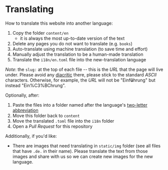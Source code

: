 # Translating

How to translate this website into another language:

1) Copy the folder `content/en`
   - it is always the most up-to-date version of the text
2) Delete any pages you do not want to translate (e.g. `books`)
3) Auto-translate using machine translation (to save time and effort)
4) Manually adjust the translation to be a human-made translation
5) Translate the `i18n/en.toml` file into the new-translation language

_Note_: the `slug:` at the top of each file -- this is the _URL_ that the page will live under. Please avoid any [diacritic](https://en.wikipedia.org/wiki/Diacritic) there, please stick to the standard _ASCII_ characters. Otherwise, for example, the _URL_ will not be "Einf**ü**hrung" but instead "Ein%C3%BChrung".

Optionally, after:

1) Paste the files into a folder named after the language's [two-letter abbreviation](https://en.wikipedia.org/wiki/List_of_ISO_639_language_codes)
2) Move this folder back to `content`
3) Move the translated `.toml` file into the `i18n` folder
4) Open a _Pull Request_ for this repository

Additionally, if you'd like:

- There are images that need translating in `static/img` folder (see all files that have `.de.` in their name). Please translate the text from those images and share with us so we can create new images for the new language.
